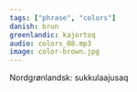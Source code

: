 ```yaml
---
tags: ["phrase", "colors"]
danish: brun
greenlandic: kajortoq
audio: colors_08.mp3
image: color-brown.jpg
---
```

Nordgrønlandsk: sukkulaajusaq
